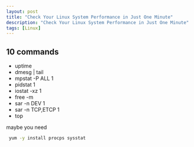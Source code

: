```yaml
---
layout: post
title: "Check Your Linux System Performance in Just One Minute"
description: "Check Your Linux System Performance in Just One Minute"
tags: [Linux]
---
```

## 10 commands

* uptime
* dmesg | tail
* mpstat -P ALL 1
* pidstat 1
* iostat -xz 1
* free -m
* sar -n DEV 1
* sar -n TCP,ETCP 1
* top


maybe you need 

```bash
 yum -y install procps sysstat
```
